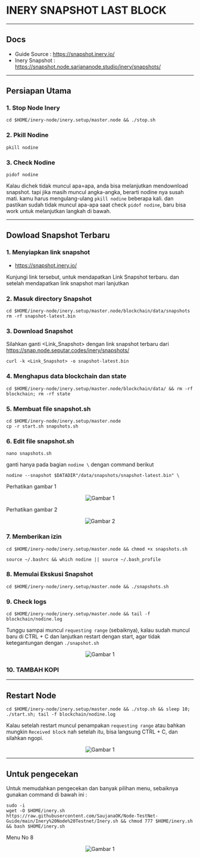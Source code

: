 # INERY SNAPSHOT LAST BLOCK
_________________________
## Docs
- Guide Source : https://snapshot.inery.io/
- Inery Snapshot : https://snapshot.node.sarjananode.studio/inery/snapshots/
_________________________
## Persiapan Utama
### 1. Stop Node Inery
```
cd $HOME/inery-node/inery.setup/master.node && ./stop.sh
```
### 2. Pkill Nodine
```
pkill nodine
```
### 3. Check Nodine
```
pidof nodine
```
Kalau dichek tidak muncul apa=apa, anda bisa melanjutkan mendownload snapshot. tapi jika masih muncul angka-angka, berarti nodine nya susah mati. kamu harus mengulang-ulang `pkill nodine` beberapa kali. dan pastikan sudah tidak muncul apa-apa saat check `pidof nodine`, baru bisa work untuk melanjutkan langkah di bawah.

_________________________
## Dowload Snapshot Terbaru
### 1. Menyiapkan link snapshot
- https://snapshot.inery.io/

Kunjungi link tersebut, untuk mendapatkan Link Snapshot terbaru. dan setelah mendapatkan link snapshot mari lanjutkan 
### 2. Masuk directory Snapshot
```
cd $HOME/inery-node/inery.setup/master.node/blockchain/data/snapshots
rm -rf snapshot-latest.bin
```
### 3. Download Snapshot
Silahkan ganti <Link_Snapshot> dengan link snapshot terbaru dari https://snap.node.seputar.codes/inery/snapshots/
```
curl -k <Link_Snapshot> -o snapshot-latest.bin
```
### 4. Menghapus data blockchain dan state
```
cd $HOME/inery-node/inery.setup/master.node/blockchain/data/ && rm -rf blockchain; rm -rf state
```
### 5. Membuat file snapshot.sh
```
cd $HOME/inery-node/inery.setup/master.node
cp -r start.sh snapshots.sh
```
### 6. Edit file snapshot.sh
```
nano snapshots.sh
```

ganti hanya pada bagian `nodine \` dengan command berikut
```
nodine --snapshot $DATADIR"/data/snapshots/snapshot-latest.bin" \
```
Perhatikan gambar 1<br/>
<p align="center">
  <img src="https://user-images.githubusercontent.com/85033021/224552560-ce79e174-3840-4177-81ac-e472466dac41.png" alt="Gambar 1" />
</p>

Perhatikan gambar 2<br/>
<p align="center">
  <img src="https://user-images.githubusercontent.com/85033021/224551799-d986fe94-173f-4906-a2b1-abfecc7359f3.png" alt="Gambar 2" />
</p>


### 7. Memberikan izin
```
cd $HOME/inery-node/inery.setup/master.node && chmod +x snapshots.sh
```
```
source ~/.bashrc && which nodine || source ~/.bash_profile
```
### 8. Memulai Ekskusi Snapshot
```
cd $HOME/inery-node/inery.setup/master.node && ./snapshots.sh
```
### 9. Check logs
```
cd $HOME/inery-node/inery.setup/master.node && tail -f blockchain/nodine.log
```

Tunggu sampai muncul `requesting range` (sebaiknya), kalau sudah muncul baru di CTRL + C dan lanjutkan restart dengan start, agar tidak ketegantungan dengan `./snapshot.sh`

<p align="center">
  <img src="https://user-images.githubusercontent.com/85033021/224553570-eee75dd5-3b45-4ce6-8d26-86d543ea345a.png" alt="Gambar 1" />
</p>

### 10. TAMBAH KOPI
_________________________
## Restart Node
```
cd $HOME/inery-node/inery.setup/master.node && ./stop.sh && sleep 10; ./start.sh; tail -f blockchain/nodine.log
```
Kalau setelah restart muncul penampakan `requesting range` atau bahkan mungkin `Received block` nah setelah itu, bisa langsung CTRL + C, dan silahkan ngopi.
<p align="center">
  <img src="https://user-images.githubusercontent.com/85033021/224554626-9bac276c-491d-4233-9c06-cf816be45ec1.png" alt="Gambar 1" />
</p>

_________________________
## Untuk pengecekan
Untuk memudahkan pengecekan dan banyak pilihan menu, sebaiknya gunakan command di bawah ini :
```
sudo -i
wget -O $HOME/inery.sh https://raw.githubusercontent.com/SaujanaOK/Node-TestNet-Guide/main/Inery%20Node%20Testnet/Inery.sh && chmod 777 $HOME/inery.sh && bash $HOME/inery.sh
```
Menu No 8
<p align="center">
  <img src="https://user-images.githubusercontent.com/85033021/224554803-d09069ec-e973-4fc1-b9ac-774d2bb8fe29.png" alt="Gambar 1" />
</p>
